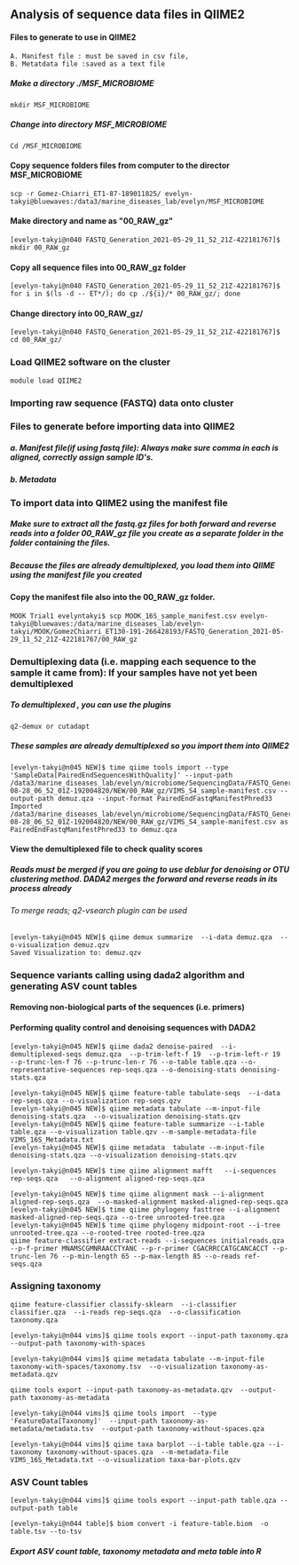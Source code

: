 ## Analysis of sequence data files in QIIME2
#### Files to generate to use in QIIME2
	A. Manifest file : must be saved in csv file,
	B. Metatdata file :saved as a text file
##### Make a directory ./MSF_MICROBIOME
```
mkdir MSF_MICROBIOME
```
##### Change into directory MSF_MICROBIOME
```
Cd /MSF_MICROBIOME
```
#### Copy sequence folders files from computer to the director MSF_MICROBIOME
```
scp -r Gomez-Chiarri_ET1-87-189011825/ evelyn-takyi@bluewaves:/data3/marine_diseases_lab/evelyn/MSF_MICROBIOME
```
#### Make directory and name as "00_RAW_gz" 
```
[evelyn-takyi@n040 FASTQ_Generation_2021-05-29_11_52_21Z-422181767]$ mkdir 00_RAW_gz
```
#### Copy all sequence files into 00_RAW_gz folder
```
[evelyn-takyi@n040 FASTQ_Generation_2021-05-29_11_52_21Z-422181767]$ for i in $(ls -d -- ET*/); do cp ./${i}/* 00_RAW_gz/; done
```
#### Change directory into 00_RAW_gz/
```
[evelyn-takyi@n040 FASTQ_Generation_2021-05-29_11_52_21Z-422181767]$ cd 00_RAW_gz/
```

### Load QIIME2 software on the cluster
```
module load QIIME2
```
### Importing raw sequence (FASTQ) data onto cluster
### Files to generate before importing data into QIIME2
##### a. Manifest file(if using fastq file): Always make sure comma in each is aligned, correctly assign sample ID's.
##### b. Metadata

### To import data into QIIME2 using the manifest file
##### Make sure to extract all the fastq.gz files for both forward and reverse reads into a folder 00_RAW_gz file  you create as a separate folder in the folder containing  the files.
##### Because the files are already demultiplexed, you load them into QIIME using the manifest file you created

#### Copy the manifest file also into the 00_RAW_gz folder.
```
MOOK Trial1 evelyntakyi$ scp MOOK_16S_sample_manifest.csv evelyn-takyi@bluewaves:/data/marine_diseases_lab/evelyn-takyi/MOOK/GomezChiarri_ET130-191-266428193/FASTQ_Generation_2021-05-29_11_52_21Z-422181767/00_RAW_gz
```
### Demultiplexing data (i.e. mapping each sequence to the sample it came from): If your samples have not yet been demultiplexed
##### To demultiplexed , you can use the plugins
```
q2-demux or cutadapt
```
##### These samples are already demultiplexed so you import them into QIIME2
```
[evelyn-takyi@n045 NEW]$ time qiime tools import --type 'SampleData[PairedEndSequencesWithQuality]' --input-path /data3/marine_diseases_lab/evelyn/microbiome/SequencingData/FASTQ_Generation_2019-08-28_06_52_01Z-192004820/NEW/00_RAW_gz/VIMS_S4_sample-manifest.csv --output-path demuz.qza --input-format PairedEndFastqManifestPhred33
Imported /data3/marine_diseases_lab/evelyn/microbiome/SequencingData/FASTQ_Generation_2019-08-28_06_52_01Z-192004820/NEW/00_RAW_gz/VIMS_S4_sample-manifest.csv as PairedEndFastqManifestPhred33 to demuz.qza
```
#### View the demultiplexed file to check quality scores
##### Reads must be merged if you are going to use deblur for denoising or OTU clustering method. DADA2 merges the forward and reverse reads in its process already
###### To merge reads; q2-vsearch plugin can be used
```
[evelyn-takyi@n045 NEW]$ qiime demux summarize  --i-data demuz.qza  --o-visualization demuz.qzv
Saved Visualization to: demuz.qzv
```
### Sequence variants calling using dada2 algorithm and generating ASV count tables
#### Removing non-biological parts of the sequences (i.e. primers)
#### Performing quality control and denoising sequences with DADA2
```
[evelyn-takyi@n045 NEW]$ qiime dada2 denoise-paired  --i-demultiplexed-seqs demuz.qza  --p-trim-left-f 19  --p-trim-left-r 19  --p-trunc-len-f 76 --p-trunc-len-r 76 --o-table table.qza --o-representative-sequences rep-seqs.qza --o-denoising-stats denoising-stats.qza
```
```
[evelyn-takyi@n045 NEW]$ qiime feature-table tabulate-seqs  --i-data rep-seqs.qza --o-visualization rep-seqs.qzv
[evelyn-takyi@n045 NEW]$ qiime metadata tabulate --m-input-file denoising-stats.qza  --o-visualization denoising-stats.qzv
[evelyn-takyi@n045 NEW]$ qiime feature-table summarize --i-table table.qza --o-visualization table.qzv --m-sample-metadata-file VIMS_16S_Metadata.txt
[evelyn-takyi@n045 NEW]$ qiime metadata  tabulate --m-input-file denoising-stats.qza --o-visualization denoising-stats.qzv
```
```
[evelyn-takyi@n045 NEW]$ time qiime alignment mafft   --i-sequences rep-seqs.qza   --o-alignment aligned-rep-seqs.qza
```
```
[evelyn-takyi@n045 NEW]$ time qiime alignment mask --i-alignment aligned-rep-seqs.qza  --o-masked-alignment masked-aligned-rep-seqs.qza
[evelyn-takyi@n045 NEW]$ time qiime phylogeny fasttree --i-alignment masked-aligned-rep-seqs.qza --o-tree unrooted-tree.qza
[evelyn-takyi@n045 NEW]$ time qiime phylogeny midpoint-root --i-tree unrooted-tree.qza --o-rooted-tree rooted-tree.qza
qiime feature-classifier extract-reads --i-sequences initialreads.qza --p-f-primer MNAMSCGMNRAACCTYANC --p-r-primer CGACRRCCATGCANCACCT --p-trunc-len 76 --p-min-length 65 --p-max-length 85 --o-reads ref-seqs.qza
```

### Assigning taxonomy
```
qiime feature-classifier classify-sklearn  --i-classifier classifier.qza  --i-reads rep-seqs.qza  --o-classification taxonomy.qza
```
```
[evelyn-takyi@n044 vims]$ qiime tools export --input-path taxonomy.qza --output-path taxonomy-with-spaces
```
```
[evelyn-takyi@n044 vims]$ qiime metadata tabulate --m-input-file taxonomy-with-spaces/taxonomy.tsv  --o-visualization taxonomy-as-metadata.qzv
```
```
qiime tools export --input-path taxonomy-as-metadata.qzv  --output-path taxonomy-as-metadata
```
```
[evelyn-takyi@n044 vims]$ qiime tools import  --type 'FeatureData[Taxonomy]'  --input-path taxonomy-as-metadata/metadata.tsv  --output-path taxonomy-without-spaces.qza
```
```
[evelyn-takyi@n044 vims]$ qiime taxa barplot --i-table table.qza --i-taxonomy taxonomy-without-spaces.qza  --m-metadata-file VIMS_16S_Metadata.txt --o-visualization taxa-bar-plots.qzv
```
### ASV Count tables
```
[evelyn-takyi@n044 vims]$ qiime tools export --input-path table.qza --output-path table
```
```
[evelyn-takyi@n044 table]$ biom convert -i feature-table.biom  -o table.tsv --to-tsv
```
##### Export ASV count table, taxonomy metadata and meta table into R
 
